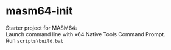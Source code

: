 # masm64-init
Starter project for MASM64:  
Launch command line with x64 Native Tools Command Prompt.  
Run `scripts\build.bat`  

